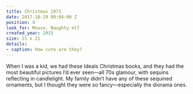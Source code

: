 ```yaml
---
title: Christmas 1971
date: 2017-10-29 00:04:00 Z
position: 4
look_for: Mouse, Naughty elf
created_year: 2015
size: 21 x 21
details:
- caption: How cute are they?
---
```


When I was a kid, we had these Ideals Christmas books, and they had the most beautiful pictures I’d ever seen—all 70s glamour, with sequins reflecting in candlelight. My family didn’t have any of these sequined ornaments, but I thought they were so fancy—especially the diorama ones.